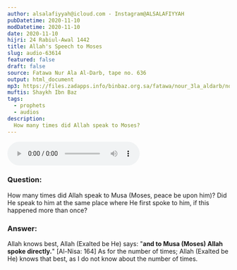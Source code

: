 ```yaml
---
author: alsalafiyyah@icloud.com - Instagram@ALSALAFIYYAH
pubDatetime: 2020-11-10
modDatetime: 2020-11-10
date: 2020-11-10
hijri: 24 Rabiul-Awal 1442
title: Allah's Speech to Moses
slug: audio-63614
featured: false
draft: false
source: Fatawa Nur Ala Al-Darb, tape no. 636
output: html_document
mp3: https://files.zadapps.info/binbaz.org.sa/fatawa/nour_3la_aldarb/nour_636/nour_63614.mp3
muftis: Shaykh Ibn Baz
tags:
  - prophets
  - audios
description:
  How many times did Allah speak to Moses? 
---
```


<audio controls>
 <source src="https://files.zadapps.info/binbaz.org.sa/fatawa/nour_3la_aldarb/nour_636/nour_63614.mp3" type="audio/mpeg"/><p>Your browser does not support the audio element.</p>
</audio>

### Question:
How many times did Allah speak to Musa (Moses, peace be upon him)? Did He speak to him at the same place where He first spoke to him, if this happened more than once? 

### Answer:
Allah knows best, Allah (Exalted be He) says: "**and to Musa (Moses) Allah spoke directly.**" [Al-Nisa: 164] As for the number of times; Allah (Exalted be He) knows that best, as I do not know about the number of times.
